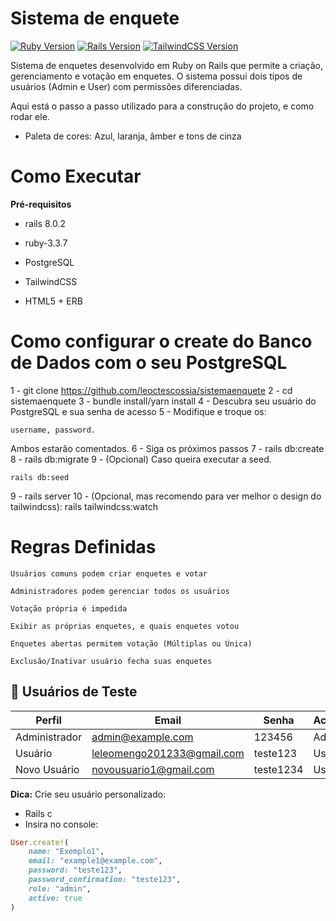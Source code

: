 # Sistema de enquete

[![Ruby Version](https://img.shields.io/badge/Ruby-3.3.7-%23CC342D)](https://www.ruby-lang.org/)
[![Rails Version](https://img.shields.io/badge/Rails-8.0.2-%23CC0000)](https://rubyonrails.org)
[![TailwindCSS Version](https://img.shields.io/badge/Tailwind_CSS-grey)](https://tailwindcss.com/docs/installation/framework-guides/ruby-on-rails)


Sistema de enquetes desenvolvido em Ruby on Rails que permite a criação, gerenciamento e votação em enquetes. O sistema possui dois tipos de usuários (Admin e User) com permissões diferenciadas.

Aqui está o passo a passo utilizado para a construção do projeto, e como rodar ele.


* Paleta de cores: Azul, laranja, âmber e tons de cinza


# Como Executar

**Pré-requisitos**

- rails 8.0.2

- ruby-3.3.7

- PostgreSQL

- TailwindCSS

- HTML5 + ERB


# Como configurar o create do Banco de Dados com o seu PostgreSQL


1 - git clone https://github.com/leoctescossia/sistemaenquete
2 - cd sistemaenquete
3 - bundle install/yarn install
4 - Descubra seu usuário do PostgreSQL e sua senha de acesso
5 - Modifique e troque os:
```
username, password.
```
Ambos estarão comentados.
6 - Siga os próximos passos
7 - rails db:create
8 - rails db:migrate
9 - (Opcional) Caso queira executar a seed.
```
rails db:seed
```
9 - rails server
10 - (Opcional, mas recomendo para ver melhor o design do tailwindcss): rails tailwindcss:watch

# Regras Definidas
```
Usuários comuns podem criar enquetes e votar
```
```
Administradores podem gerenciar todos os usuários
```
```
Votação própria é impedida
```
```
Exibir as próprias enquetes, e quais enquetes votou
```
```
Enquetes abertas permitem votação (Múltiplas ou Única)
```
```
Exclusão/Inativar usuário fecha suas enquetes
```


## 👥 Usuários de Teste
| Perfil       | Email               | Senha     | Acesso  |
|--------------|---------------------|-----------|---------|
| Administrador| admin@example.com   | 123456    | Admin   |
| Usuário      | leleomengo201233@gmail.com | teste123 | User |
| Novo Usuário | novousuario1@gmail.com | teste1234 | User |


**Dica:** Crie seu usuário personalizado:
- Rails c
- Insira no console:
```ruby
User.create!(
    name: "Exemplo1",
    email: "example1@example.com",
    password: "teste123",
    password_confirmation: "teste123",
    role: "admin",
    active: true
)
```